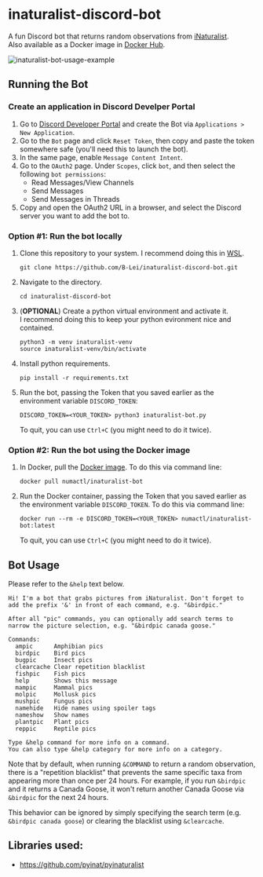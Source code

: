 # inaturalist-discord-bot
A fun Discord bot that returns random observations from [iNaturalist](https://www.inaturalist.org/).<br>
Also available as a Docker image in [Docker Hub](https://hub.docker.com/r/numactl/inaturalist-bot).

![inaturalist-bot-usage-example](https://github.com/B-Lei/inaturalist-discord-bot/assets/15370387/4e645e59-6d2c-445d-a92e-f8ab14c1a559)

## Running the Bot

### Create an application in Discord Develper Portal
1. Go to [Discord Developer Portal](https://discord.com/developers/applications) and create the Bot via `Applications > New Application`.
2. Go to the `Bot` page and click `Reset Token`, then copy and paste the token somewhere safe (you'll need this to launch the bot).
3. In the same page, enable `Message Content Intent`.
4. Go to the `OAuth2` page. Under `Scopes`, click `bot`, and then select the following `bot permissions`:
   * Read Messages/View Channels
   * Send Messages
   * Send Messages in Threads
5. Copy and open the OAuth2 URL in a browser, and select the Discord server you want to add the bot to.

### Option #1: Run the bot locally
1. Clone this repository to your system. I recommend doing this in [WSL](https://learn.microsoft.com/en-us/windows/wsl/install).
    ```
    git clone https://github.com/B-Lei/inaturalist-discord-bot.git
    ```
2. Navigate to the directory.
    ```
    cd inaturalist-discord-bot
    ```
3. (**OPTIONAL**) Create a python virtual environment and activate it.<br>
    I recommend doing this to keep your python evironment nice and contained.
    ```
    python3 -m venv inaturalist-venv
    source inaturalist-venv/bin/activate
    ```
4. Install python requirements.
    ```
    pip install -r requirements.txt
    ```
5. Run the bot, passing the Token that you saved earlier as the environment variable `DISCORD_TOKEN`:
    ```
    DISCORD_TOKEN=<YOUR_TOKEN> python3 inaturalist-bot.py
    ```
    To quit, you can use `Ctrl+C` (you might need to do it twice).

### Option #2: Run the bot using the Docker image
1. In Docker, pull the [Docker image](https://hub.docker.com/r/numactl/inaturalist-bot). To do this via command line:
    ```
    docker pull numactl/inaturalist-bot
    ```
2. Run the Docker container, passing the Token that you saved earlier as the environment variable `DISCORD_TOKEN`. To do this via command line:
    ```
    docker run --rm -e DISCORD_TOKEN=<YOUR_TOKEN> numactl/inaturalist-bot:latest
    ```
    To quit, you can use `Ctrl+C` (you might need to do it twice).

## Bot Usage
Please refer to the `&help` text below.

```
Hi! I'm a bot that grabs pictures from iNaturalist. Don't forget to add the prefix '&' in front of each command, e.g. "&birdpic."

After all "pic" commands, you can optionally add search terms to narrow the picture selection, e.g. "&birdpic canada goose."

​Commands:
  ampic      Amphibian pics
  birdpic    Bird pics
  bugpic     Insect pics
  clearcache Clear repetition blacklist
  fishpic    Fish pics
  help       Shows this message
  mampic     Mammal pics
  molpic     Mollusk pics
  mushpic    Fungus pics
  namehide   Hide names using spoiler tags
  nameshow   Show names
  plantpic   Plant pics
  reppic     Reptile pics

Type &help command for more info on a command.
You can also type &help category for more info on a category.
```

Note that by default, when running `&COMMAND` to return a random observation, there is a "repetition blacklist" that prevents the same specific taxa from appearing more than once per 24 hours. For example, if you run `&birdpic` and it returns a Canada Goose, it won't return another Canada Goose via `&birdpic` for the next 24 hours.<br>

This behavior can be ignored by simply specifying the search term (e.g. `&birdpic canada goose`) or clearing the blacklist using `&clearcache`.

## Libraries used:
* https://github.com/pyinat/pyinaturalist
